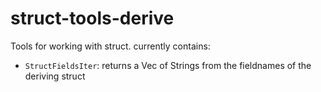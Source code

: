 # struct-tools-derive

Tools for working with struct.
currently contains:
- `StructFieldsIter`: returns a Vec of Strings from the fieldnames of the deriving struct
